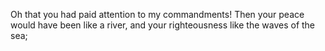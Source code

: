 Oh that you had paid attention to my commandments! Then your peace would have been like a river, and your righteousness like the waves of the sea;
